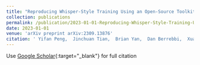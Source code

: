 ```yaml
---
title: "Reproducing Whisper-Style Training Using an Open-Source Toolkit and Publicly Available Data"
collection: publications
permalink: /publication/2023-01-01-Reproducing-Whisper-Style-Training-Using-an-Open-Source-Toolkit-and-Publicly-Available-Data
date: 2023-01-01
venue: 'arXiv preprint arXiv:2309.13876'
citation: ' Yifan Peng,  Jinchuan Tian,  Brian Yan,  Dan Berrebbi,  Xuankai Chang,  Xinjian Li,  Jiatong Shi,  Siddhant Arora,  William Chen,  Roshan Sharma,  Wangyou Zhang,  Yui Sudo,  Muhammad Shakeel,  Jee-weon Jung,  Soumi Maiti,  Shinji Watanabe, &quot;Reproducing Whisper-Style Training Using an Open-Source Toolkit and Publicly Available Data.&quot; arXiv preprint arXiv:2309.13876, 2023.'
---
```

Use [Google Scholar](https://scholar.google.com/scholar?q=Reproducing+Whisper+Style+Training+Using+an+Open+Source+Toolkit+and+Publicly+Available+Data){:target="_blank"} for full citation